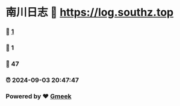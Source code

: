 # 南川日志 :link: https://log.southz.top 
### :page_facing_up: [1](https://log.southz.top/tag.html) 
### :speech_balloon: 1 
### :hibiscus: 47 
### :alarm_clock: 2024-09-03 20:47:47 
### Powered by :heart: [Gmeek](https://github.com/Meekdai/Gmeek)
